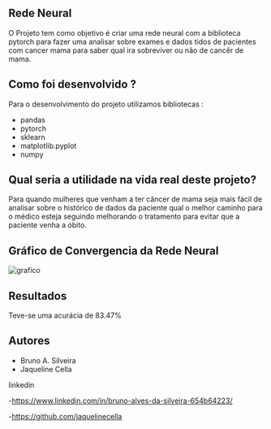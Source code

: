 ## Rede Neural 


O Projeto tem como objetivo é criar uma rede neural com a biblioteca pytorch para fazer uma analisar sobre exames e dados tidos de pacientes com cancer mama para saber qual ira sobreviver ou não de cancêr de mama.

## Como foi desenvolvido ?

 Para o desenvolvimento do projeto utilizamos bibliotecas :
 
 - pandas
 - pytorch
 - sklearn
 - matplotlib.pyplot
 - numpy 

## Qual seria a utilidade na vida real deste projeto?
Para quando mulheres que venham a ter câncer de mama seja mais fácil de analisar sobre o histórico de dados da paciente qual o melhor caminho para o médico esteja seguindo melhorando 
o tratamento para evitar que a paciente venha a óbito.

## Gráfico de Convergencia da Rede Neural

![grafico](https://github.com/BAST2021/Rede-Neural-/assets/91332508/20b2b2de-0693-49d1-892d-67fc9ff16605)


## Resultados 

Teve-se uma acurácia de 83.47% 

## Autores  

- Bruno A. Silveira
- Jaqueline Cella

linkedin

-https://www.linkedin.com/in/bruno-alves-da-silveira-654b64223/

-https://github.com/jaquelinecella
